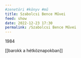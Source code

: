 ```yaml
---
#zenetöri #könyv #mű
title: Szabolcsi Bence Művei
feed: show
date: 2022-12-23 17:30
permalink: /Szabolcsi Bence Művei
---
```

1984

[[barokk a hétköznapokban]]
